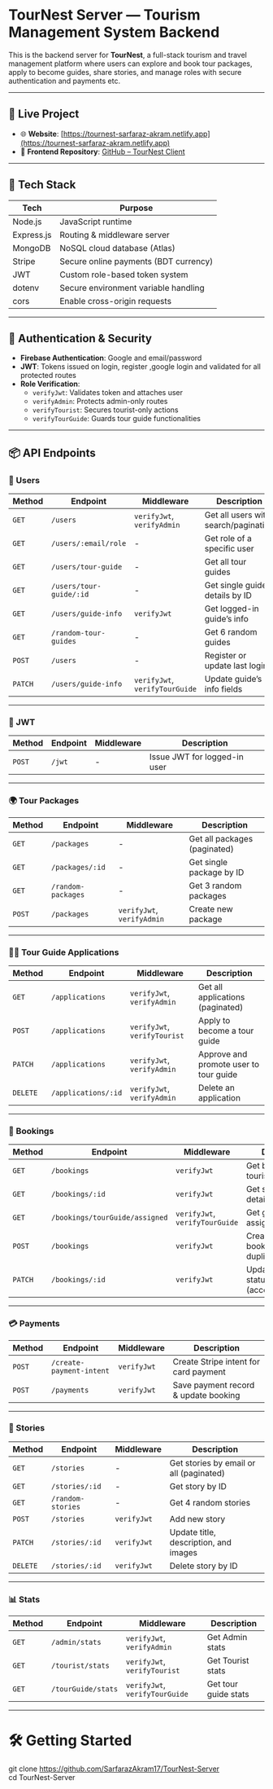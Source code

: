 # TourNest Server — Tourism Management System Backend

This is the backend server for **TourNest**, a full-stack tourism and travel management platform where users can explore and book tour packages, apply to become guides, share stories, and manage roles with secure authentication and payments etc.

---

## 🔗 Live Project

- 🌐 **Website**: [https://tournest-sarfaraz-akram.netlify.app](https://tournest-sarfaraz-akram.netlify.app)
- 🧠 **Frontend Repository**: [GitHub – TourNest Client](https://github.com/SarfarazAkram17/TourNest-Client)
---

## 🧰 Tech Stack

| Tech       | Purpose                               |
| ---------- | ------------------------------------- |
| Node.js    | JavaScript runtime                    |
| Express.js | Routing & middleware server           |
| MongoDB    | NoSQL cloud database (Atlas)          |
| Stripe     | Secure online payments (BDT currency) |
| JWT        | Custom role-based token system        |
| dotenv     | Secure environment variable handling  |
| cors       | Enable cross-origin requests          |

---

## 🔐 Authentication & Security

- **Firebase Authentication**: Google and email/password
- **JWT**: Tokens issued on login, register ,google login and validated for all protected routes
- **Role Verification**:
  - `verifyJwt`: Validates token and attaches user
  - `verifyAdmin`: Protects admin-only routes
  - `verifyTourist`: Secures tourist-only actions
  - `verifyTourGuide`: Guards tour guide functionalities

---

## 📦 API Endpoints

### 👥 Users

| Method  | Endpoint                | Middleware                     | Description                          |
| ------- | ----------------------- | ------------------------------ | ------------------------------------ |
| `GET`   | `/users`                | `verifyJwt`, `verifyAdmin`     | Get all users with search/pagination |
| `GET`   | `/users/:email/role`    | -                              | Get role of a specific user          |
| `GET`   | `/users/tour-guide`     | -                              | Get all tour guides                  |
| `GET`   | `/users/tour-guide/:id` | -                              | Get single guide details by ID       |
| `GET`   | `/users/guide-info`     | `verifyJwt`                    | Get logged-in guide’s info           |
| `GET`   | `/random-tour-guides`   | -                              | Get 6 random guides                  |
| `POST`  | `/users`                | -                              | Register or update last login        |
| `PATCH` | `/users/guide-info`     | `verifyJwt`, `verifyTourGuide` | Update guide’s info fields           |

---

### 🔐 JWT

| Method | Endpoint | Middleware | Description                  |
| ------ | -------- | ---------- | ---------------------------- |
| `POST` | `/jwt`   | -          | Issue JWT for logged-in user |

---

### 🌍 Tour Packages

| Method | Endpoint           | Middleware                 | Description                  |
| ------ | ------------------ | -------------------------- | ---------------------------- |
| `GET`  | `/packages`        | -                          | Get all packages (paginated) |
| `GET`  | `/packages/:id`    | -                          | Get single package by ID     |
| `GET`  | `/random-packages` | -                          | Get 3 random packages        |
| `POST` | `/packages`        | `verifyJwt`, `verifyAdmin` | Create new package           |

---

### 🧑‍🏫 Tour Guide Applications

| Method   | Endpoint            | Middleware                   | Description                            |
| -------- | ------------------- | ---------------------------- | -------------------------------------- |
| `GET`    | `/applications`     | `verifyJwt`, `verifyAdmin`   | Get all applications (paginated)       |
| `POST`   | `/applications`     | `verifyJwt`, `verifyTourist` | Apply to become a tour guide           |
| `PATCH`  | `/applications`     | `verifyJwt`, `verifyAdmin`   | Approve and promote user to tour guide |
| `DELETE` | `/applications/:id` | `verifyJwt`, `verifyAdmin`   | Delete an application                  |

---

### 📅 Bookings

| Method  | Endpoint                       | Middleware                     | Description                                   |
| ------- | ------------------------------ | ------------------------------ | --------------------------------------------- |
| `GET`   | `/bookings`                    | `verifyJwt`                    | Get bookings by tourist email                 |
| `GET`   | `/bookings/:id`                | `verifyJwt`                    | Get single booking details                    |
| `GET`   | `/bookings/tourGuide/assigned` | `verifyJwt`, `verifyTourGuide` | Get guide’s assigned bookings                 |
| `POST`  | `/bookings`                    | `verifyJwt`                    | Create new booking (prevent duplicate unpaid) |
| `PATCH` | `/bookings/:id`                | `verifyJwt`                    | Update booking status (accepted/rejected)     |

---

### 💳 Payments

| Method | Endpoint                 | Middleware  | Description                           |
| ------ | ------------------------ | ----------- | ------------------------------------- |
| `POST` | `/create-payment-intent` | `verifyJwt` | Create Stripe intent for card payment |
| `POST` | `/payments`              | `verifyJwt` | Save payment record & update booking  |

---

### 📖 Stories

| Method   | Endpoint          | Middleware  | Description                             |
| -------- | ----------------- | ----------- | --------------------------------------- |
| `GET`    | `/stories`        | -           | Get stories by email or all (paginated) |
| `GET`    | `/stories/:id`    | -           | Get story by ID                         |
| `GET`    | `/random-stories` | -           | Get 4 random stories                    |
| `POST`   | `/stories`        | `verifyJwt` | Add new story                           |
| `PATCH`  | `/stories/:id`    | `verifyJwt` | Update title, description, and images   |
| `DELETE` | `/stories/:id`    | `verifyJwt` | Delete story by ID                      |

---

### 📊 Stats

| Method | Endpoint       | Middleware                 | Description                                              |
| ------ | -------------- | -------------------------- | -------------------------------------------------------- |
| `GET`  | `/admin/stats` | `verifyJwt`, `verifyAdmin` | Get Admin stats |
| `GET`  | `/tourist/stats` | `verifyJwt`, `verifyTourist` | Get Tourist stats |
| `GET`  | `/tourGuide/stats` | `verifyJwt`, `verifyTourGuide` | Get tour guide stats |

---

# 🛠️ Getting Started

git clone https://github.com/SarfarazAkram17/TourNest-Server <br />
cd TourNest-Server